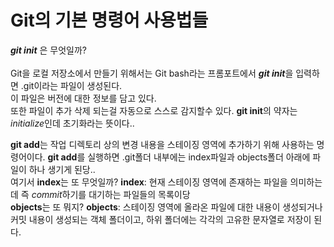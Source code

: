 Git의 기본 명령어 사용법들
 =====================
***git init*** 은 무엇일까?<br>
<br>
Git을 로컬 저장소에서 만들기 위해서는 Git bash라는 프롬포트에서 ***git init***을 입력하면 .git이라는 파일이 생성된다.<br>
이 파일은 버전에 대한 정보를 담고 있다.<br>
또한 파일이 추가 삭제 되는걸 자동으로 스스로 감지할수 있다.
**git init**의 약자는 *initialize*인데 초기화라는 뜻이다..<br>

**git add**는 작업 디렉토리 상의 변경 내용을 스테이징 영역에 추가하기 위해 사용하는 명령어이다.
**git add**를 실행하면 .git폴더 내부에는 index파일과 objects폴더 아래에 파일이 하나 생기게 된당..
<br>
여기서 **index**는 또 무엇일까?
**index**: 현재 스테이징 영역에 존재하는 파일을 의미하는데 즉 *commit*하기를 대기하는 파일들의 목록이당
<br>
**objects**는 또 뭐지?
**objects**: 스테이징 영역에 올라온 파일에 대한 내용이 생성되거나 커밋 내용이 생성되는 객체 폴더이고, 하위 폴더에는 각각의 고유한 문자열로 저장이 된다.
